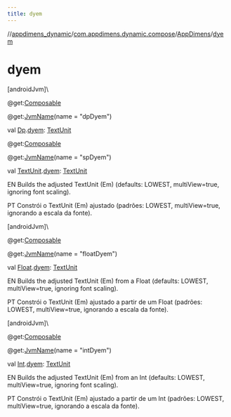 ```yaml
---
title: dyem
---
```

//[appdimens_dynamic](../../../index.html)/[com.appdimens.dynamic.compose](../index.html)/[AppDimens](index.html)/[dyem](dyem.html)



# dyem



[androidJvm]\




@get:[Composable](https://developer.android.com/reference/kotlin/androidx/compose/runtime/Composable.html)



@get:[JvmName](https://kotlinlang.org/api/core/kotlin-stdlib/kotlin.jvm/-jvm-name/index.html)(name = &quot;dpDyem&quot;)



val [Dp](https://developer.android.com/reference/kotlin/androidx/compose/ui/unit/Dp.html).[dyem](dyem.html): [TextUnit](https://developer.android.com/reference/kotlin/androidx/compose/ui/unit/TextUnit.html)





@get:[Composable](https://developer.android.com/reference/kotlin/androidx/compose/runtime/Composable.html)



@get:[JvmName](https://kotlinlang.org/api/core/kotlin-stdlib/kotlin.jvm/-jvm-name/index.html)(name = &quot;spDyem&quot;)



val [TextUnit](https://developer.android.com/reference/kotlin/androidx/compose/ui/unit/TextUnit.html).[dyem](dyem.html): [TextUnit](https://developer.android.com/reference/kotlin/androidx/compose/ui/unit/TextUnit.html)



EN Builds the adjusted TextUnit (Em) (defaults: LOWEST, multiView=true, ignoring font scaling).



PT Constrói o TextUnit (Em) ajustado (padrões: LOWEST, multiView=true, ignorando a escala da fonte).





[androidJvm]\




@get:[Composable](https://developer.android.com/reference/kotlin/androidx/compose/runtime/Composable.html)



@get:[JvmName](https://kotlinlang.org/api/core/kotlin-stdlib/kotlin.jvm/-jvm-name/index.html)(name = &quot;floatDyem&quot;)



val [Float](https://kotlinlang.org/api/core/kotlin-stdlib/kotlin/-float/index.html).[dyem](dyem.html): [TextUnit](https://developer.android.com/reference/kotlin/androidx/compose/ui/unit/TextUnit.html)



EN Builds the adjusted TextUnit (Em) from a Float (defaults: LOWEST, multiView=true, ignoring font scaling).



PT Constrói o TextUnit (Em) ajustado a partir de um Float (padrões: LOWEST, multiView=true, ignorando a escala da fonte).





[androidJvm]\




@get:[Composable](https://developer.android.com/reference/kotlin/androidx/compose/runtime/Composable.html)



@get:[JvmName](https://kotlinlang.org/api/core/kotlin-stdlib/kotlin.jvm/-jvm-name/index.html)(name = &quot;intDyem&quot;)



val [Int](https://kotlinlang.org/api/core/kotlin-stdlib/kotlin/-int/index.html).[dyem](dyem.html): [TextUnit](https://developer.android.com/reference/kotlin/androidx/compose/ui/unit/TextUnit.html)



EN Builds the adjusted TextUnit (Em) from an Int (defaults: LOWEST, multiView=true, ignoring font scaling).



PT Constrói o TextUnit (Em) ajustado a partir de um Int (padrões: LOWEST, multiView=true, ignorando a escala da fonte).



